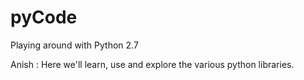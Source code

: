 # pyCode
Playing around with Python 2.7

Anish : Here we'll learn, use and explore the various python libraries.
